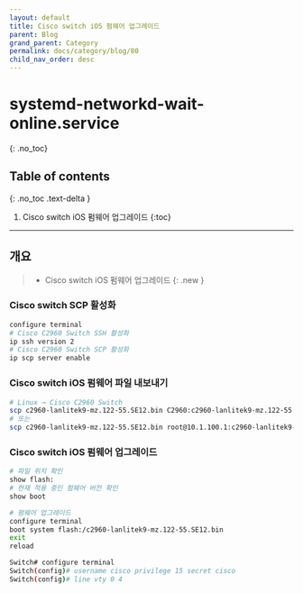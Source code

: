 ```yaml
---
layout: default
title: Cisco switch iOS 펌웨어 업그레이드
parent: Blog
grand_parent: Category
permalink: docs/category/blog/80
child_nav_order: desc
---
```

# systemd-networkd-wait-online.service
{: .no_toc}

## Table of contents
{: .no_toc .text-delta }

1. Cisco switch iOS 펌웨어 업그레이드
{:toc}

---
## 개요

> - Cisco switch iOS 펌웨어 업그레이드
{: .new }

### Cisco switch SCP 활성화

```bash
configure terminal
# Cisco C2960 Switch SSH 활성화
ip ssh version 2
# Cisco C2960 Switch SCP 활성화
ip scp server enable
```

### Cisco switch iOS 펌웨어 파일 내보내기

```bash
# Linux → Cisco C2960 Switch
scp c2960-lanlitek9-mz.122-55.SE12.bin C2960:c2960-lanlitek9-mz.122-55.SE12.bin
# 또는
scp c2960-lanlitek9-mz.122-55.SE12.bin root@10.1.100.1:c2960-lanlitek9-mz.122-55.SE12.bin
```

### Cisco switch iOS 펌웨어 업그레이드

```bash
# 파일 위치 확인
show flash:
# 현재 적용 중인 펌웨어 버전 확인
show boot

# 펌웨어 업그레이드
configure terminal
boot system flash:/c2960-lanlitek9-mz.122-55.SE12.bin
exit
reload
```

```bash
Switch# configure terminal
Switch(config)# username cisco privilege 15 secret cisco
Switch(config)# line vty 0 4
```
